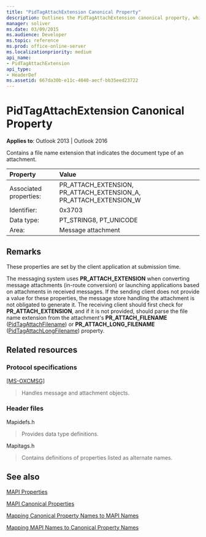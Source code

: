 ```yaml
---
title: "PidTagAttachExtension Canonical Property"
description: Outlines the PidTagAttachExtension canonical property, which contains a file name extension that indicates the document type of an attachment. 
manager: soliver
ms.date: 03/09/2015
ms.audience: Developer
ms.topic: reference
ms.prod: office-online-server
ms.localizationpriority: medium
api_name:
- PidTagAttachExtension
api_type:
- HeaderDef
ms.assetid: 667da30b-e11c-4040-aecf-bb35eed23722
---
```


# PidTagAttachExtension Canonical Property

  
  
**Applies to**: Outlook 2013 | Outlook 2016 
  
Contains a file name extension that indicates the document type of an attachment. 
  
|Property|Value|
|:-----|:-----|
|Associated properties:  <br/> |PR_ATTACH_EXTENSION, PR_ATTACH_EXTENSION_A, PR_ATTACH_EXTENSION_W  <br/> |
|Identifier:  <br/> |0x3703  <br/> |
|Data type:  <br/> |PT_STRING8, PT_UNICODE  <br/> |
|Area:  <br/> |Message attachment  <br/> |
   
## Remarks

These properties are set by the client application at submission time. 
  
The messaging system uses **PR_ATTACH_EXTENSION** when converting message attachments (in-route conversion) or launching applications based on attachments in received messages. If the sending client does not provide a value for these properties, the message store handling the attachment is not obligated to generate it. The receiving client should first check for **PR_ATTACH_EXTENSION**, and if it is not provided, should parse the file name extension from the attachment's **PR_ATTACH_FILENAME** ([PidTagAttachFilename](pidtagattachfilename-canonical-property.md)) or **PR_ATTACH_LONG_FILENAME** ([PidTagAttachLongFilename](pidtagattachlongfilename-canonical-property.md)) property. 
  
## Related resources

### Protocol specifications

[[MS-OXCMSG]](https://msdn.microsoft.com/library/7fd7ec40-deec-4c06-9493-1bc06b349682%28Office.15%29.aspx)
  
> Handles message and attachment objects.
    
### Header files

Mapidefs.h
  
> Provides data type definitions.
    
Mapitags.h
  
> Contains definitions of properties listed as alternate names.
    
## See also



[MAPI Properties](mapi-properties.md)
  
[MAPI Canonical Properties](mapi-canonical-properties.md)
  
[Mapping Canonical Property Names to MAPI Names](mapping-canonical-property-names-to-mapi-names.md)
  
[Mapping MAPI Names to Canonical Property Names](mapping-mapi-names-to-canonical-property-names.md)

